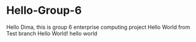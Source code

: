 # Hello-Group-6
Hello Dima, this is group 6 enterprise computing project
Hello World from Test branch
Hello World!
hello world
